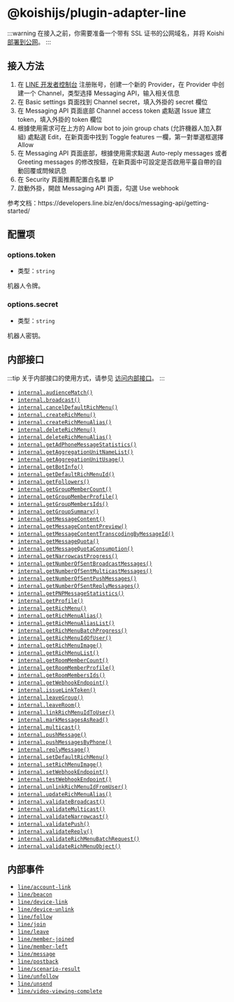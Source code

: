 # @koishijs/plugin-adapter-line

:::warning
在接入之前，你需要准备一个带有 SSL 证书的公网域名，并将 Koishi [部署到公网](../../manual/recipe/server.md)。
:::

## 接入方法

1. 在 [LINE 开发者控制台](https://developers.line.biz/console/) 注册账号，创建一个新的 Provider，在 Provider 中创建一个 Channel，类型选择 Messaging API，输入相关信息
2. 在 Basic settings 頁面找到 Channel secret，填入外掛的 secret 欄位
3. 在 Messaging API 頁面底部 Channel access token 處點選 Issue 建立 token，填入外掛的 token 欄位
4. 根據使用需求可在上方的 Allow bot to join group chats (允許機器人加入群組) 處點選 Edit，在新頁面中找到 Toggle features 一欄，第一對單選框選擇 Allow
5. 在 Messaging API 頁面底部，根據使用需求點選 Auto-reply messages 或者 Greeting messages 的修改按鈕，在新頁面中可設定是否啟用平臺自帶的自動回覆或問候訊息
6. 在 Security 頁面推薦配置白名單 IP
7. 啟動外掛，開啟 Messaging API 頁面，勾選 Use webhook

参考文档：https\://developers.line.biz/en/docs/messaging-api/getting-started/

## 配置项

### options.token

- 类型：`string`

机器人令牌。

### options.secret

- 类型：`string`

机器人密钥。

## 内部接口

:::tip
关于内部接口的使用方式，请参见 [访问内部接口](../../guide/adapter/bot.md#internal-access)。
:::

- [`internal.audienceMatch()`](https://developers.line.biz/en/reference/partner-docs/#phone-audience-match)
- [`internal.broadcast()`](https://developers.line.biz/en/reference/messaging-api/#send-broadcast-message)
- [`internal.cancelDefaultRichMenu()`](https://developers.line.biz/en/reference/messaging-api/#cancel-default-rich-menu)
- [`internal.createRichMenu()`](https://developers.line.biz/en/reference/messaging-api/#create-rich-menu)
- [`internal.createRichMenuAlias()`](https://developers.line.biz/en/reference/messaging-api/#create-rich-menu-alias)
- [`internal.deleteRichMenu()`](https://developers.line.biz/en/reference/messaging-api/#delete-rich-menu)
- [`internal.deleteRichMenuAlias()`](https://developers.line.biz/en/reference/messaging-api/#delete-rich-menu-alias)
- [`internal.getAdPhoneMessageStatistics()`](https://developers.line.biz/en/reference/partner-docs/#get-phone-audience-match)
- [`internal.getAggregationUnitNameList()`](https://developers.line.biz/en/reference/messaging-api/#get-name-list-of-units-used-this-month)
- [`internal.getAggregationUnitUsage()`](https://developers.line.biz/en/reference/messaging-api/#get-number-of-units-used-this-month)
- [`internal.getBotInfo()`](https://developers.line.biz/en/reference/messaging-api/#get-bot-info)
- [`internal.getDefaultRichMenuId()`](https://developers.line.biz/en/reference/messaging-api/#get-default-rich-menu-id)
- [`internal.getFollowers()`](https://developers.line.biz/en/reference/messaging-api/#get-follower-ids)
- [`internal.getGroupMemberCount()`](https://developers.line.biz/en/reference/messaging-api/#get-members-group-count)
- [`internal.getGroupMemberProfile()`](https://developers.line.biz/en/reference/messaging-api/#get-group-member-profile)
- [`internal.getGroupMembersIds()`](https://developers.line.biz/en/reference/messaging-api/#get-group-member-user-ids)
- [`internal.getGroupSummary()`](https://developers.line.biz/en/reference/messaging-api/#get-group-summary)
- [`internal.getMessageContent()`](https://developers.line.biz/en/reference/messaging-api/#get-content)
- [`internal.getMessageContentPreview()`](https://developers.line.biz/en/reference/messaging-api/#get-image-or-video-preview)
- [`internal.getMessageContentTranscodingByMessageId()`](https://developers.line.biz/en/reference/messaging-api/#verify-video-or-audio-preparation-status)
- [`internal.getMessageQuota()`](https://developers.line.biz/en/reference/messaging-api/#get-quota)
- [`internal.getMessageQuotaConsumption()`](https://developers.line.biz/en/reference/messaging-api/#get-consumption)
- [`internal.getNarrowcastProgress()`](https://developers.line.biz/en/reference/messaging-api/#get-narrowcast-progress-status)
- [`internal.getNumberOfSentBroadcastMessages()`](https://developers.line.biz/en/reference/messaging-api/#get-number-of-broadcast-messages)
- [`internal.getNumberOfSentMulticastMessages()`](https://developers.line.biz/en/reference/messaging-api/#get-number-of-multicast-messages)
- [`internal.getNumberOfSentPushMessages()`](https://developers.line.biz/en/reference/messaging-api/#get-number-of-push-messages)
- [`internal.getNumberOfSentReplyMessages()`](https://developers.line.biz/en/reference/messaging-api/#get-number-of-reply-messages)
- [`internal.getPNPMessageStatistics()`](https://developers.line.biz/en/reference/partner-docs/#get-number-of-sent-line-notification-messages)
- [`internal.getProfile()`](https://developers.line.biz/en/reference/messaging-api/#get-profile)
- [`internal.getRichMenu()`](https://developers.line.biz/en/reference/messaging-api/#get-rich-menu)
- [`internal.getRichMenuAlias()`](https://developers.line.biz/en/reference/messaging-api/#get-rich-menu-alias-by-id)
- [`internal.getRichMenuAliasList()`](https://developers.line.biz/en/reference/messaging-api/#get-rich-menu-alias-list)
- [`internal.getRichMenuBatchProgress()`](https://developers.line.biz/en/reference/messaging-api/#get-batch-control-rich-menus-progress-status)
- [`internal.getRichMenuIdOfUser()`](https://developers.line.biz/en/reference/messaging-api/#get-rich-menu-id-of-user)
- [`internal.getRichMenuImage()`](https://developers.line.biz/en/reference/messaging-api/#download-rich-menu-image)
- [`internal.getRichMenuList()`](https://developers.line.biz/en/reference/messaging-api/#get-rich-menu-list)
- [`internal.getRoomMemberCount()`](https://developers.line.biz/en/reference/messaging-api/#get-members-room-count)
- [`internal.getRoomMemberProfile()`](https://developers.line.biz/en/reference/messaging-api/#get-room-member-profile)
- [`internal.getRoomMembersIds()`](https://developers.line.biz/en/reference/messaging-api/#get-room-member-user-ids)
- [`internal.getWebhookEndpoint()`](https://developers.line.biz/en/reference/messaging-api/#get-webhook-endpoint-information)
- [`internal.issueLinkToken()`](https://developers.line.biz/en/reference/messaging-api/#issue-link-token)
- [`internal.leaveGroup()`](https://developers.line.biz/en/reference/messaging-api/#leave-group)
- [`internal.leaveRoom()`](https://developers.line.biz/en/reference/messaging-api/#leave-room)
- [`internal.linkRichMenuIdToUser()`](https://developers.line.biz/en/reference/messaging-api/#link-rich-menu-to-user)
- [`internal.markMessagesAsRead()`](https://developers.line.biz/en/reference/partner-docs/#mark-messages-from-users-as-read)
- [`internal.multicast()`](https://developers.line.biz/en/reference/messaging-api/#send-multicast-message)
- [`internal.pushMessage()`](https://developers.line.biz/en/reference/messaging-api/#send-push-message)
- [`internal.pushMessagesByPhone()`](https://developers.line.biz/en/reference/partner-docs/#send-line-notification-message)
- [`internal.replyMessage()`](https://developers.line.biz/en/reference/messaging-api/#send-reply-message)
- [`internal.setDefaultRichMenu()`](https://developers.line.biz/en/reference/messaging-api/#set-default-rich-menu)
- [`internal.setRichMenuImage()`](https://developers.line.biz/en/reference/messaging-api/#upload-rich-menu-image)
- [`internal.setWebhookEndpoint()`](https://developers.line.biz/en/reference/messaging-api/#set-webhook-endpoint-url)
- [`internal.testWebhookEndpoint()`](https://developers.line.biz/en/reference/messaging-api/#test-webhook-endpoint)
- [`internal.unlinkRichMenuIdFromUser()`](https://developers.line.biz/en/reference/messaging-api/#unlink-rich-menu-from-user)
- [`internal.updateRichMenuAlias()`](https://developers.line.biz/en/reference/messaging-api/#update-rich-menu-alias)
- [`internal.validateBroadcast()`](https://developers.line.biz/en/reference/messaging-api/#validate-message-objects-of-broadcast-message)
- [`internal.validateMulticast()`](https://developers.line.biz/en/reference/messaging-api/#validate-message-objects-of-multicast-message)
- [`internal.validateNarrowcast()`](https://developers.line.biz/en/reference/messaging-api/#validate-message-objects-of-narrowcast-message)
- [`internal.validatePush()`](https://developers.line.biz/en/reference/messaging-api/#validate-message-objects-of-push-message)
- [`internal.validateReply()`](https://developers.line.biz/en/reference/messaging-api/#validate-message-objects-of-reply-message)
- [`internal.validateRichMenuBatchRequest()`](https://developers.line.biz/en/reference/messaging-api/#validate-batch-control-rich-menus-request)
- [`internal.validateRichMenuObject()`](https://developers.line.biz/en/reference/messaging-api/#validate-rich-menu-object)

## 内部事件

- [`line/account-link`](https://developers.line.biz/en/reference/messaging-api/#account-link-event)
- [`line/beacon`](https://developers.line.biz/en/reference/messaging-api/#beacon-event)
- [`line/device-link`](https://developers.line.biz/en/reference/messaging-api/#device-link-event)
- [`line/device-unlink`](https://developers.line.biz/en/reference/messaging-api/#device-unlink-event)
- [`line/follow`](https://developers.line.biz/en/reference/messaging-api/#follow-event)
- [`line/join`](https://developers.line.biz/en/reference/messaging-api/#join-event)
- [`line/leave`](https://developers.line.biz/en/reference/messaging-api/#leave-event)
- [`line/member-joined`](https://developers.line.biz/en/reference/messaging-api/#member-joined-event)
- [`line/member-left`](https://developers.line.biz/en/reference/messaging-api/#member-left-event)
- [`line/message`](https://developers.line.biz/en/reference/messaging-api/#message-event)
- [`line/postback`](https://developers.line.biz/en/reference/messaging-api/#postback-event)
- [`line/scenario-result`](https://developers.line.biz/en/reference/messaging-api/#scenario-result-event)
- [`line/unfollow`](https://developers.line.biz/en/reference/messaging-api/#unfollow-event)
- [`line/unsend`](https://developers.line.biz/en/reference/messaging-api/#unsend-event)
- [`line/video-viewing-complete`](https://developers.line.biz/en/reference/messaging-api/#video-viewing-complete)
